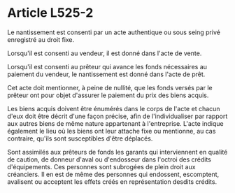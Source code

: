 # Article L525-2

Le nantissement est consenti par un acte authentique ou sous seing privé enregistré au droit fixe.

Lorsqu'il est consenti au vendeur, il est donné dans l'acte de vente.

Lorsqu'il est consenti au prêteur qui avance les fonds nécessaires au paiement du vendeur, le nantissement est donné dans l'acte de prêt.

Cet acte doit mentionner, à peine de nullité, que les fonds versés par le prêteur ont pour objet d'assurer le paiement du prix des biens acquis.

Les biens acquis doivent être énumérés dans le corps de l'acte et chacun d'eux doit être décrit d'une façon précise, afin de l'individualiser par rapport aux autres biens de même nature appartenant à l'entreprise. L'acte indique également le lieu où les biens ont leur attache fixe ou mentionne, au cas contraire, qu'ils sont susceptibles d'être déplacés.

Sont assimilés aux prêteurs de fonds les garants qui interviennent en qualité de caution, de donneur d'aval ou d'endosseur dans l'octroi des crédits d'équipements. Ces personnes sont subrogées de plein droit aux créanciers. Il en est de même des personnes qui endossent, escomptent, avalisent ou acceptent les effets créés en représentation desdits crédits.

